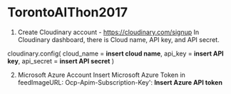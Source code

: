 # TorontoAIThon2017


1) Create Cloudinary account - https://cloudinary.com/signup
   In Cloudinary dashboard, there is Cloud name, API key, and API secret.
   
cloudinary.config( 
cloud_name = **insert cloud name**, 
api_key = **insert API key**, 
api_secret = **insert API secret** 
)

2) Microsoft Azure Account 
   Insert Microsoft Azure Token in feedImageURL: Ocp-Apim-Subscription-Key': **Insert Azure API token**
